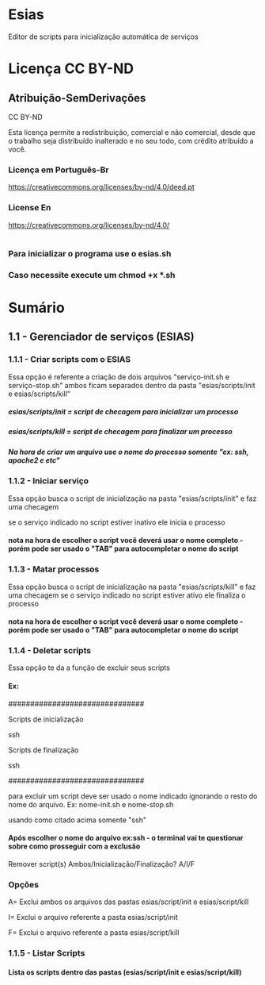 # Esias
Editor de scripts para inicialização automática de serviços
# Licença CC BY-ND
## Atribuição-SemDerivações
CC BY-ND

Esta licença permite a redistribuição, comercial e não comercial, desde que o trabalho seja distribuído inalterado e no seu todo, com crédito atribuído a você. 

### Licença em Português-Br
https://creativecommons.org/licenses/by-nd/4.0/deed.pt

### License En

https://creativecommons.org/licenses/by-nd/4.0/

#
### Para inicializar o programa use o esias.sh
### Caso necessite execute um chmod +x *.sh 

# Sumário

   ## 1.1 - Gerenciador de serviços (ESIAS)
   
###		1.1.1 - Criar scripts com o ESIAS 

Essa opção é referente a criação de dois arquivos "serviço-init.sh e serviço-stop.sh" ambos ficam separados dentro da pasta "esias/scripts/init e esias/scripts/kill" 
      
 ##### esias/scripts/init = script de checagem para inicializar um processo
 ##### esias/scripts/kill = script de checagem para finalizar um processo
 ##### Na hora de criar um arquivo use o nome do processo somente "ex: ssh, apache2 e etc"
      
###		1.1.2 - Iniciar serviço 
Essa opção busca o script de inicialização na pasta "esias/scripts/init" e faz uma checagem

se o serviço indicado no script estiver inativo ele inicia o processo

#### nota na hora de escolher o script você deverá usar o nome completo - porém pode ser usado o "TAB" para autocompletar o nome do script

###		1.1.3 - Matar processos

Essa opção busca o script de inicialização na pasta "esias/scripts/kill" e faz uma checagem
se o serviço indicado no script estiver ativo ele finaliza o processo

#### nota na hora de escolher o script você deverá usar o nome completo - porém pode ser usado o "TAB" para autocompletar o nome do script

###		1.1.4 - Deletar scripts

Essa opção te da a função de excluir seus scripts
#### Ex:

###############################

 Scripts de inicialização
 
ssh

 Scripts de finalização
 
ssh

###############################

para excluir um script deve ser usado o nome indicado ignorando o resto do nome do arquivo. Ex: nome-init.sh e nome-stop.sh

usando como citado acima somente "ssh"

#### Após escolher o nome do arquivo ex:ssh - o terminal vai te questionar sobre como prosseguir com a exclusão
Remover script(s) Ambos/Inicialização/Finalização? A/I/F
### Opções

A= Exclui ambos os arquivos das pastas esias/script/init e esias/script/kill

I= Exclui o arquivo referente a pasta esias/script/init

F= Exclui o arquivo referente a pasta esias/script/kill

###		1.1.5 - Listar Scripts

#### Lista os scripts dentro das pastas (esias/script/init e esias/script/kill)
